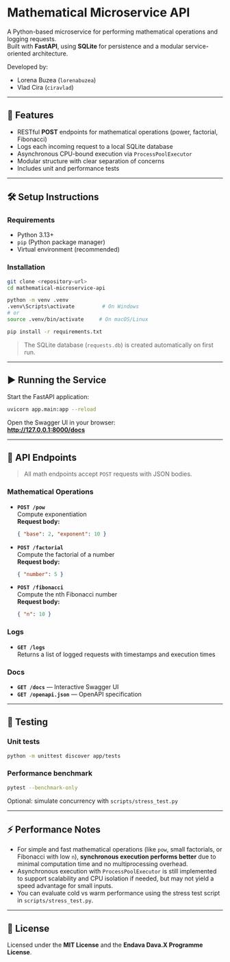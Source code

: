 # Mathematical Microservice API

A Python-based microservice for performing mathematical operations and logging requests.  
Built with **FastAPI**, using **SQLite** for persistence and a modular service-oriented architecture.

Developed by:  
- Lorena Buzea (`lorenabuzea`)  
- Vlad Cira (`ciravlad`)

---

## 🚀 Features

- RESTful **POST** endpoints for mathematical operations (power, factorial, Fibonacci)
- Logs each incoming request to a local SQLite database
- Asynchronous CPU-bound execution via `ProcessPoolExecutor`
- Modular structure with clear separation of concerns
- Includes unit and performance tests

---

## 🛠️ Setup Instructions

### Requirements

- Python 3.13+
- `pip` (Python package manager)
- Virtual environment (recommended)

### Installation

```bash
git clone <repository-url>
cd mathematical-microservice-api

python -m venv .venv
.venv\Scripts\activate         # On Windows
# or
source .venv/bin/activate     # On macOS/Linux

pip install -r requirements.txt
```

> The SQLite database (`requests.db`) is created automatically on first run.

---

## ▶️ Running the Service

Start the FastAPI application:

```bash
uvicorn app.main:app --reload
```

Open the Swagger UI in your browser:  
**http://127.0.0.1:8000/docs**

---

## 📡 API Endpoints

> All math endpoints accept `POST` requests with JSON bodies.

### Mathematical Operations

- **`POST /pow`**  
  Compute exponentiation  
  **Request body:**  
  ```json
  { "base": 2, "exponent": 10 }
  ```

- **`POST /factorial`**  
  Compute the factorial of a number  
  **Request body:**  
  ```json
  { "number": 5 }
  ```

- **`POST /fibonacci`**  
  Compute the nth Fibonacci number  
  **Request body:**  
  ```json
  { "n": 10 }
  ```

### Logs

- **`GET /logs`**  
  Returns a list of logged requests with timestamps and execution times

### Docs

- **`GET /docs`** — Interactive Swagger UI  
- **`GET /openapi.json`** — OpenAPI specification

---

## 🧪 Testing

### Unit tests

```bash
python -m unittest discover app/tests
```

### Performance benchmark

```bash
pytest --benchmark-only
```

Optional: simulate concurrency with `scripts/stress_test.py`

---

## ⚡ Performance Notes

- For simple and fast mathematical operations (like `pow`, small factorials, or Fibonacci with low `n`), **synchronous execution performs better** due to minimal computation time and no multiprocessing overhead.
- Asynchronous execution with `ProcessPoolExecutor` is still implemented to support scalability and CPU isolation if needed, but may not yield a speed advantage for small inputs.
- You can evaluate cold vs warm performance using the stress test script in `scripts/stress_test.py`.

---

## 📄 License

Licensed under the **MIT License** and the **Endava Dava.X Programme License**.
